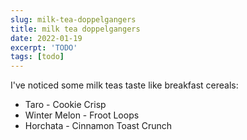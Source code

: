 ```yaml
---
slug: milk-tea-doppelgangers
title: milk tea doppelgangers
date: 2022-01-19
excerpt: 'TODO'
tags: [todo]
---
```


I've noticed some milk teas taste like breakfast cereals:

- Taro - Cookie Crisp
- Winter Melon - Froot Loops
- Horchata - Cinnamon Toast Crunch
